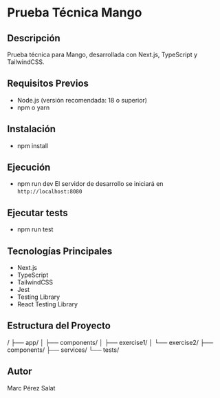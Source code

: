 # Prueba Técnica Mango

## Descripción

Prueba técnica para Mango, desarrollada con Next.js, TypeScript y TailwindCSS.

## Requisitos Previos

- Node.js (versión recomendada: 18 o superior)
- npm o yarn

## Instalación

- npm install

## Ejecución

- npm run dev
  El servidor de desarrollo se iniciará en `http://localhost:8080`

## Ejecutar tests

- npm run test

## Tecnologías Principales

- Next.js
- TypeScript
- TailwindCSS
- Jest
- Testing Library
- React Testing Library

## Estructura del Proyecto

/
├── app/
│ ├── components/
│ ├── exercise1/
│ └── exercise2/
├── components/
├── services/
└── tests/

## Autor

Marc Pérez Salat
